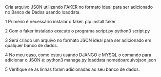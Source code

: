 
Cria arquivo JSON utilizando FAKER no formato ideal para ser adicionado no Banco de Dados usando loaddata.

1    Primeiro é necessário instalar o faker. pip install faker

2    Com o faker instalado execute o programa script.py python3 script.py

3    Será criado um arquivo no formato JSON ideal para ser adicionado em qualquer banco de dados.

4    No meu caso, como estou usando DJANGO e MYSQL o comando para adicionar o JSON é: python3 manage.py loaddata nomedoarquivojson.json

5    Verifique se as linhas foram adicionadas ao seu banco de dados.
